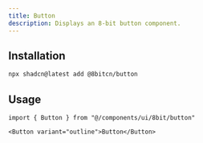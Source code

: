 ```yaml
---
title: Button
description: Displays an 8-bit button component.
---
```


## Installation

```bash
npx shadcn@latest add @8bitcn/button
```

## Usage

```tsx showLineNumbers
import { Button } from "@/components/ui/8bit/button"
```

```tsx showLineNumbers
<Button variant="outline">Button</Button>
```
